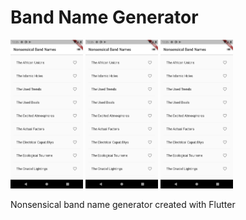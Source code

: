 # Band Name Generator
<img src="screen-1.png" width="23%">
<img src="screen-1.png" width="23%">
<img src="screen-1.png" width="23%">

Nonsensical band name generator created with Flutter